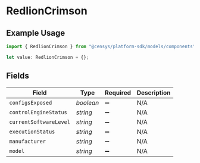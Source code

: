# RedlionCrimson

## Example Usage

```typescript
import { RedlionCrimson } from "@censys/platform-sdk/models/components";

let value: RedlionCrimson = {};
```

## Fields

| Field                  | Type                   | Required               | Description            |
| ---------------------- | ---------------------- | ---------------------- | ---------------------- |
| `configsExposed`       | *boolean*              | :heavy_minus_sign:     | N/A                    |
| `controlEngineStatus`  | *string*               | :heavy_minus_sign:     | N/A                    |
| `currentSoftwareLevel` | *string*               | :heavy_minus_sign:     | N/A                    |
| `executionStatus`      | *string*               | :heavy_minus_sign:     | N/A                    |
| `manufacturer`         | *string*               | :heavy_minus_sign:     | N/A                    |
| `model`                | *string*               | :heavy_minus_sign:     | N/A                    |